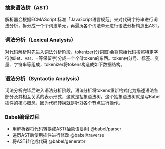 ### 抽象语法树（AST）
解析器会根据ECMAScript 标准「JavaScript语言规范」来对代码字符串进行词法分析，拆分成一个个词法单元，再遍历各个词法单元进行语法分析构造出AST。
### 词法分析（Lexical Analysis）
对代码解析时先进入词法分析阶段，tokenizer(分词器)会将原始代码按照特定字符(如let、var、=等保留字)分成一个个叫token的东西。token由分号、标签、变量、字符串等组成，tokenizer将tokens构造成如下数据结构。
### 语法分析（Syntactic Analysis）
词法分析完毕后进入语法分析阶段，语法分析将tokens重新格式化为描述语法各部分及其相互关系的表示形式，这就是抽象语法树。这个抽象语法树就是写Babel插件的核心概念，因为代码转换就是针对各个节点进行操作。
                                                             
### Babel编译过程
- 用解析器将代码转换成AST(抽象语法树) @babel/parser
- 遍历AST后使用插件进行修改 @babel/traverse
- 将AST转化成代码 @babel/generator
